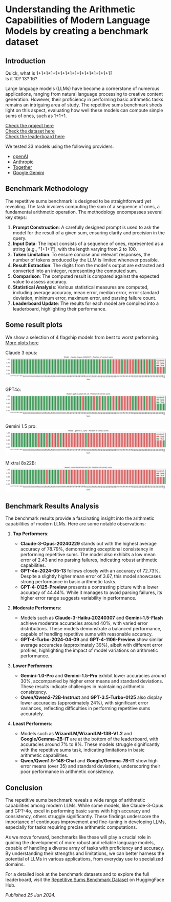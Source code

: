 # Understanding the Arithmetic Capabilities of Modern Language Models by creating a benchmark dataset

## Introduction

Quick, what is 1+1+1+1+1+1+1+1+1+1+1+1+1+1+1+1?   
Is it 10? 13? 16?  

Large language models (LLMs) have become a cornerstone of numerous applications, ranging from natural language processing to creative content generation. However, their proficiency in performing basic arithmetic tasks remains an intriguing area of study. The repetitive sums benchmark sheds light on this aspect, evaluating how well these models can compute simple sums of ones, such as 1+1+1.  

[Check the project here](https://github.com/louispaulet/benchmark_experiments/tree/main/Repetitive%20Sums%20Benchmark%20Dataset)  
[Check the dataset here](https://huggingface.co/datasets/the-french-artist/repetitive_sums_benchmark)   
[Check the leaderboard here](https://huggingface.co/datasets/the-french-artist/repetitive_sums_benchmark_leaderboard/viewer/default/train)  


We tested 33 models using the following providers:  
* [openAI](https://openai.com/)  
* [Anthropic](https://www.anthropic.com/)  
* [Together](https://together.ai/)  
* [Google Gemini](https://gemini.google.com/)  

## Benchmark Methodology

The repetitive sums benchmark is designed to be straightforward yet revealing. The task involves computing the sum of a sequence of ones, a fundamental arithmetic operation. The methodology encompasses several key steps:

1. **Prompt Construction**: A carefully designed prompt is used to ask the model for the result of a given sum, ensuring clarity and precision in the query.
2. **Input Data**: The input consists of a sequence of ones, represented as a string (e.g., "1+1+1"), with the length varying from 2 to 100.
3. **Token Limitation**: To ensure concise and relevant responses, the number of tokens produced by the LLM is limited whenever possible.
4. **Result Extraction**: The digits from the model's output are extracted and converted into an integer, representing the computed sum.
5. **Comparison**: The computed result is compared against the expected value to assess accuracy.
6. **Statistical Analysis**: Various statistical measures are computed, including average accuracy, mean error, median error, error standard deviation, minimum error, maximum error, and parsing failure count.
7. **Leaderboard Update**: The results for each model are compiled into a leaderboard, highlighting their performance.

## Some result plots  

We show a selection of 4 flagship models from best to worst performing.  
[More plots here](https://github.com/louispaulet/benchmark_experiments/tree/main/Repetitive%20Sums%20Benchmark%20Dataset)  

Claude 3 opus:  
![result plot for claude-3-opus](https://github.com/louispaulet/benchmark_experiments/raw/main/Repetitive%20Sums%20Benchmark%20Dataset/position%20of%20correct%20sums/claude3-opus.png)  

GPT4o:  
![result plot for GPT4o](https://github.com/louispaulet/benchmark_experiments/raw/main/Repetitive%20Sums%20Benchmark%20Dataset/position%20of%20correct%20sums/gpt4o-2024-05-13.png)  

Gemini 1.5 pro:  
![result plot for Gemini 1.5 pro](https://github.com/louispaulet/benchmark_experiments/raw/main/Repetitive%20Sums%20Benchmark%20Dataset/position%20of%20correct%20sums/gemini-1.5-pro.png)  

Mixtral 8x22B:  
![result plot for Mixtral 8x22B](https://github.com/louispaulet/benchmark_experiments/raw/main/Repetitive%20Sums%20Benchmark%20Dataset/position%20of%20correct%20sums/mixtral-8x22b.png)  

## Benchmark Results Analysis

The benchmark results provide a fascinating insight into the arithmetic capabilities of modern LLMs. Here are some notable observations:

1. **Top Performers**:
   - **Claude-3-Opus-20240229** stands out with the highest average accuracy of 78.79%, demonstrating exceptional consistency in performing repetitive sums. The model also exhibits a low mean error of 2.43 and no parsing failures, indicating robust arithmetic capabilities.
   - **GPT-4o-2024-05-13** follows closely with an accuracy of 72.73%. Despite a slightly higher mean error of 3.67, this model showcases strong performance in basic arithmetic tasks.
   - **GPT-4-0125-Preview** presents a contrasting picture with a lower accuracy of 44.44%. While it manages to avoid parsing failures, its higher error range suggests variability in performance.

2. **Moderate Performers**:
   - Models such as **Claude-3-Haiku-20240307** and **Gemini-1.5-Flash** achieve moderate accuracies around 40%, with varied error distributions. These models demonstrate a balanced performance, capable of handling repetitive sums with reasonable accuracy.
   - **GPT-4-Turbo-2024-04-09** and **GPT-4-1106-Preview** show similar average accuracies (approximately 39%), albeit with different error profiles, highlighting the impact of model variations on arithmetic performance.

3. **Lower Performers**:
   - **Gemini-1.0-Pro** and **Gemini-1.5-Pro** exhibit lower accuracies around 30%, accompanied by higher error means and standard deviations. These results indicate challenges in maintaining arithmetic consistency.
   - **Qwen/Qwen2-72B-Instruct** and **GPT-3.5-Turbo-0125** also display lower accuracies (approximately 24%), with significant error variances, reflecting difficulties in performing repetitive sums accurately.

4. **Least Performers**:
   - Models such as **WizardLM/WizardLM-13B-V1.2** and **Google/Gemma-2B-IT** are at the bottom of the leaderboard, with accuracies around 7% to 8%. These models struggle significantly with the repetitive sums task, indicating limitations in basic arithmetic capabilities.
   - **Qwen/Qwen1.5-14B-Chat** and **Google/Gemma-7B-IT** show high error means (over 35) and standard deviations, underscoring their poor performance in arithmetic consistency.

## Conclusion

The repetitive sums benchmark reveals a wide range of arithmetic capabilities among modern LLMs. While some models, like Claude-3-Opus and GPT-4o, excel in performing basic sums with high accuracy and consistency, others struggle significantly. These findings underscore the importance of continuous improvement and fine-tuning in developing LLMs, especially for tasks requiring precise arithmetic computations.

As we move forward, benchmarks like these will play a crucial role in guiding the development of more robust and reliable language models, capable of handling a diverse array of tasks with proficiency and accuracy. By understanding their strengths and limitations, we can better harness the potential of LLMs in various applications, from everyday use to specialized domains.

For a detailed look at the benchmark datasets and to explore the full leaderboard, visit the [Repetitive Sums Benchmark Dataset](https://huggingface.co/datasets/the-french-artist/repetitive_sums_benchmark_leaderboard/viewer/default/train) on HuggingFace Hub.

*Published 25 Jun 2024.*  